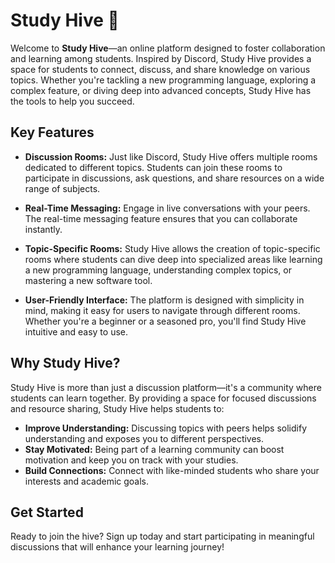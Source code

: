 # Study Hive 🐝

Welcome to **Study Hive**—an online platform designed to foster collaboration and learning among students. Inspired by Discord, Study Hive provides a space for students to connect, discuss, and share knowledge on various topics. Whether you're tackling a new programming language, exploring a complex feature, or diving deep into advanced concepts, Study Hive has the tools to help you succeed.

## Key Features

- **Discussion Rooms:** Just like Discord, Study Hive offers multiple rooms dedicated to different topics. Students can join these rooms to participate in discussions, ask questions, and share resources on a wide range of subjects.

- **Real-Time Messaging:** Engage in live conversations with your peers. The real-time messaging feature ensures that you can collaborate instantly.

- **Topic-Specific Rooms:** Study Hive allows the creation of topic-specific rooms where students can dive deep into specialized areas like learning a new programming language, understanding complex topics, or mastering a new software tool.

- **User-Friendly Interface:** The platform is designed with simplicity in mind, making it easy for users to navigate through different rooms. Whether you're a beginner or a seasoned pro, you'll find Study Hive intuitive and easy to use.

## Why Study Hive?

Study Hive is more than just a discussion platform—it's a community where students can learn together. By providing a space for focused discussions and resource sharing, Study Hive helps students to:

- **Improve Understanding:** Discussing topics with peers helps solidify understanding and exposes you to different perspectives.
- **Stay Motivated:** Being part of a learning community can boost motivation and keep you on track with your studies.
- **Build Connections:** Connect with like-minded students who share your interests and academic goals.

## Get Started

Ready to join the hive? Sign up today and start participating in meaningful discussions that will enhance your learning journey!

